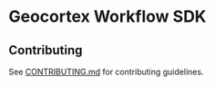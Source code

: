 # Geocortex Workflow SDK

## Contributing

See [CONTRIBUTING.md](CONTRIBUTING.md) for contributing guidelines.
